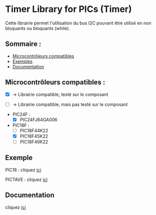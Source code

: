 # Timer Library for PICs (Timer)

Cette librairie permet l'utilisation du bus I2C pouvant être utilisé en non bloquants ou
bloquants (while).


## Sommaire :
- [Microcontrôleurs compatibles](#microcontrôleurs-compatibles-) 
- [Exemples](#exemple)
- [Documentation](#Documentation)

## Microcontrôleurs compatibles :
- [x] -> Librairie compatible, testé sur le composant
- [ ] -> Librairie compatible, mais pas testé sur le composant


- PIC24F :
	- [x] PIC24FJ64GA006
- PIC18F :
	- [ ] PIC18F44K22
	- [x] PIC18F45K22
	- [ ] PIC18F46K22

## Exemple

PIC18   : cliquez [ici](/I2C/exemple/PIC18/exemple_I2C_Master.X)

PICTAVE : cliquez [ici](/I2C/exemple/PICTAVE/exemple_12C_Master.X)

## Documentation

cliquez [ici](/I2C/documentation)
